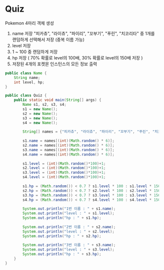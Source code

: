 # Quiz

Pokemon 4마리 객체 생성

1. name 저장
   "피카츄", "라이츄", "파이리", "꼬부기", "푸린", "치코리타" 
   중 1개를 랜덤하게 선택해서 저장 (중복 이름 가능)
2. level 저장
3. 1 ~ 100 중 랜덤하게 저장
4. hp 저장 ( 70% 확률로 level의 100배, 30% 확률로 level의 150배 저장 )
5. 저장된 4개의 포켓몬 인스턴스의 모든 정보 출력

```java
public class Name {
	String name;
	int level, hp;
}
```

```java
public class Quiz {
	public static void main(String[] args) {
		Name s1, s2, s3, s4;
		s1 = new Name();
		s2 = new Name();
		s3 = new Name();
		s4 = new Name();
		
		String[] names = {"피카츄", "라이츄", "파이리", "꼬부기", "푸린", "치코리타"};
		
		s1.name = names[(int)(Math.random() * 6)];
		s2.name = names[(int)(Math.random() * 6)];
		s3.name = names[(int)(Math.random() * 6)];
		s4.name = names[(int)(Math.random() * 6)];
		
		s1.level = (int)(Math.random()*100)+1;
		s2.level = (int)(Math.random()*100)+1;
		s3.level = (int)(Math.random()*100)+1;
		s4.level = (int)(Math.random()*100)+1;
		
		s1.hp = (Math.random()) < 0.7 ? s1.level * 100 : s1.level * 150;
		s2.hp = (Math.random()) < 0.7 ? s2.level * 100 : s2.level * 150;
		s3.hp = (Math.random()) < 0.7 ? s3.level * 100 : s3.level * 150;
		s4.hp = (Math.random()) < 0.7 ? s4.level * 100 : s4.level * 150;
		
		System.out.println("1번 이름 : " + s1.name);
		System.out.println("level : " + s1.level);
		System.out.println("hp : " + s1.hp);
		
		System.out.println("2번 이름 : " + s2.name);
		System.out.println("level : " + s2.level);
		System.out.println("hp : " + s2.hp);
		
		System.out.println("3번 이름 : " + s3.name);
		System.out.println("level : " + s3.level);
		System.out.println("hp : " + s3.hp);
	}
}
```

